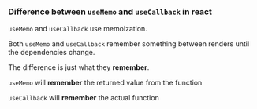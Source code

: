 ### Difference between `useMemo` and `useCallback` in react

`useMemo` and `useCallback` use memoization.

Both `useMemo` and `useCallback` remember something between renders until the dependencies change.

The difference is just what they **remember**.

`useMemo` will **remember** the returned value from the function

`useCallback` will **remember** the actual function
